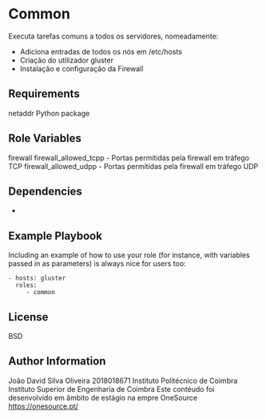 Common
=========

Executa tarefas comuns a todos os servidores, nomeadamente:
  - Adiciona entradas de todos os nós em /etc/hosts
  - Criação do utilizador gluster
  - Instalação e configuração da Firewall 

Requirements
------------

netaddr Python package

Role Variables
--------------
firewall
firewall_allowed_tcpp - Portas permitidas pela firewall em tráfego TCP
firewall_allowed_udpp - Portas permitidas pela firewall em tráfego UDP

Dependencies
------------

-

Example Playbook
----------------

Including an example of how to use your role (for instance, with variables passed in as parameters) is always nice for users too:

    - hosts: gluster
      roles:
         - common

License
-------

BSD

Author Information
------------------

João David Silva Oliveira
2018018671
Instituto Politécnico de Coimbra
Instituto Superior de Engenharia de Coimbra
Este contéudo foi desenvolvido em âmbito de estágio na empre OneSource
https://onesource.pt/
